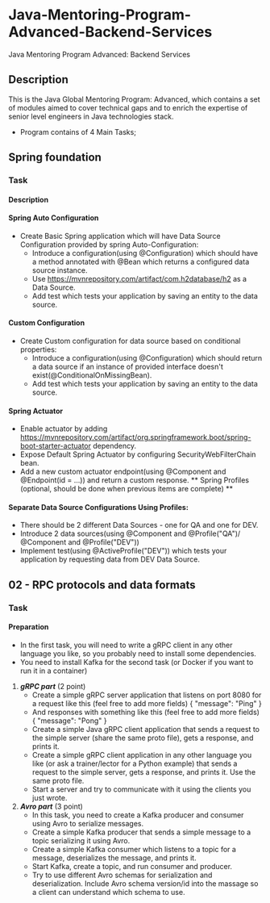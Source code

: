 # Java-Mentoring-Program-Advanced-Backend-Services
Java Mentoring Program Advanced: Backend Services
## Description
This is the Java Global Mentoring Program: Advanced, which contains a set of modules aimed to cover technical gaps and to enrich the expertise of  senior level engineers in Java technologies stack.
* Program contains of 4 Main Tasks;
## Spring foundation
### Task 
#### Description
#### Spring Auto Configuration

* Create Basic Spring application which will have Data Source Configuration provided by spring Auto-Configuration:
  * Introduce a configuration(using @Configuration) which should have a method annotated with @Bean which returns a configured data source instance.
  * Use https://mvnrepository.com/artifact/com.h2database/h2 as a Data Source.
  * Add test which tests your application by saving an entity to the data source.
#### Custom Configuration

* Create Custom configuration for data source based on conditional properties:
  * Introduce a configuration(using @Configuration) which should return a data source if an instance of provided interface doesn't exist(@ConditionalOnMissingBean).
  * Add test which tests your application by saving an entity to the data source.
#### Spring Actuator

* Enable actuator by adding https://mvnrepository.com/artifact/org.springframework.boot/spring-boot-starter-actuator dependency. 
* Expose Default Spring Actuator by configuring SecurityWebFilterChain bean. 
* Add a new custom actuator endpoint(using @Component and @Endpoint(id = ...)) and return a custom response. 
** Spring Profiles (optional, should be done when previous items are complete) **

#### Separate Data Source Configurations Using Profiles:

* There should be 2 different Data Sources - one for QA and one for DEV.
* Introduce 2 data sources(using @Component and @Profile("QA")/ @Component and @Profile("DEV"))
* Implement test(using @ActiveProfile("DEV")) which tests your application by requesting data from DEV Data Source.

## 02 - RPC protocols and data formats
### Task 
#### Preparation
  * In the first task, you will need to write a gRPC client in any other language you like, so you probably need to install some dependencies.
  * You need to install Kafka for the second task (or Docker if you want to run it in a container)
1. ***gRPC part*** (2 point) 
   * Create a simple gRPC server application that listens on port 8080 for a request like this (feel free to add more fields)
 { "message": "Ping" }
   * And responses with something like this (feel free to add more fields)
 { "message": "Pong" }
   * Create a simple Java gRPC client application that sends a request to the simple server (share the same proto file), gets a response, and prints it.
   * Create a simple gRPC client application in any other language you like (or ask a trainer/lector for a Python example) that sends a request to the simple server,  gets a response, and prints it. Use the same proto file.
   * Start a server and try to communicate with it using the clients you just wrote.
2. ***Avro part*** (3 point)
   * In this task, you need to create a Kafka producer and consumer using Avro to serialize messages.
   * Create a simple Kafka producer that sends a simple message to a topic serializing it using Avro.
   * Create a simple Kafka consumer which listens to a topic for a message, deserializes the message, and prints it.
   * Start Kafka, create a topic, and run consumer and producer.
   * Try to use different Avro schemas for serialization and deserialization. Include Avro schema version/id into the massage so a client can understand which schema to use.
